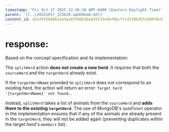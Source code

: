 ```yaml
---
timestamp: 'Fri Oct 17 2025 22:36:39 GMT-0400 (Eastern Daylight Time)'
parent: '[[..\20251017_223639.aadd9ea8.md]]'
content_id: a524f65048ba3a3ae4759db36ed35f32e4bf66cffcd730b355184970cb1755d6
---
```


# response:

Based on the concept specification and its implementation:

The `splitHerd` action **does not create a new herd**. It requires that both the `sourceHerd` and the `targetHerd` already exist.

If the `targetHerdName` provided to `splitHerd` does not correspond to an existing herd, the action will return an error: `Target herd '{targetHerdName}' not found.`.

Instead, `splitHerd` takes a list of animals from the `sourceHerd` and **adds them to the existing `targetHerd`**. The use of MongoDB's `$addToSet` operator in the implementation ensures that if any of the animals are already present in the `targetHerd`, they will not be added again (preventing duplicates within the target herd's `members` list).
